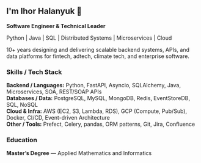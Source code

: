 ## I'm Ihor Halanyuk 👋

<!--
**ihorh/ihorh** is a ✨ _special_ ✨ repository because its `README.md` (this file) appears on your GitHub profile.

Here are some ideas to get you started:

- 🔭 I’m currently working on ...
- 🌱 I’m currently learning ...
- 👯 I’m looking to collaborate on ...
- 🤔 I’m looking for help with ...
- 💬 Ask me about ...
- 📫 How to reach me: ...
- 😄 Pronouns: ...
- ⚡ Fun fact: ...
-->

**Software Engineer & Technical Leader**

Python | Java | SQL | Distributed Systems | Microservices | Cloud  

10+ years designing and delivering scalable backend systems, APIs, and data platforms for fintech, adtech, climate tech, and enterprise software.



### Skills / Tech Stack

**Backend / Languages:** Python, FastAPI, Asyncio, SQLAlchemy, Java, Microservices, SOA, REST/SOAP APIs  
**Databases / Data:** PostgreSQL, MySQL, MongoDB, Redis, EventStoreDB, SQL, NoSQL  
**Cloud & Infra:** AWS (EC2, S3, Lambda, RDS), GCP (Compute, Pub/Sub), Docker, CI/CD, Event-driven Architecture  
**Other / Tools:** Prefect, Celery, pandas, ORM patterns, Git, Jira, Confluence  

### Education

**Master’s Degree** — Applied Mathematics and Informatics
